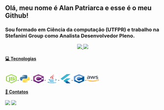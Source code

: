 ## Olá, meu nome é Alan Patriarca e esse é o meu Github!

### Sou formado em Ciência da computação (UTFPR) e trabalho na Stefanini Group como Analista Desenvolvedor Pleno.

<div align="center">
  <a href="https://github.com/alanrps">
  <img height="180em" src="https://github-readme-stats.vercel.app/api?username=alanrps&show_icons=true&theme=dracula&include_all_commits=true&count_private=true"/>
  <img height="180em" src="https://github-readme-stats.vercel.app/api/top-langs/?username=alanrps&layout=compact&langs_count=10&theme=dracula"/>
</div>

#### 💻 Tecnologias 

<div style="display: inline_block"><br>
  <img align="center" alt="Alan-CSS" height="30" width="40" src="https://raw.githubusercontent.com/devicons/devicon/master/icons/nodejs/nodejs-original.svg">
  <img align="center" alt="Alan-Python" height="30" width="40" src="https://raw.githubusercontent.com/devicons/devicon/master/icons/python/python-original.svg">
  <img align="center" alt="Alan-Csharp" height="30" width="40" src="https://raw.githubusercontent.com/devicons/devicon/master/icons/csharp/csharp-original.svg">
  <img align="center" alt="Alan-Csharp" height="30" width="40" src="https://raw.githubusercontent.com/devicons/devicon/master/icons/java/java-original.svg">
  <img align="center" alt="Alan-Csharp" height="30" width="40" src="https://raw.githubusercontent.com/devicons/devicon/master/icons/flutter/flutter-original.svg">
  <img align="center" alt="Alan-Csharp" height="30" width="40" src="https://raw.githubusercontent.com/devicons/devicon/master/icons/c/c-original.svg">
  <img align="center" alt="Alan-Csharp" height="30" width="40" src="https://raw.githubusercontent.com/devicons/devicon/master/icons/amazonwebservices/amazonwebservices-original-wordmark.svg">
</div>

#### 📱 Contatos
 
<div> 
  <a href="https://instagram.com/alan_rps" target="_blank"><img src="https://img.shields.io/badge/-Instagram-%23E4405F?style=for-the-badge&logo=instagram&logoColor=white" target="_blank"></a>
  <a href="https://br.linkedin.com/in/alan-patriarca-1229611b1" target="_blank"><img src="https://img.shields.io/badge/-LinkedIn-%230077B5?style=for-the-badge&logo=linkedin&logoColor=white" target="_blank"></a> 
</div>
